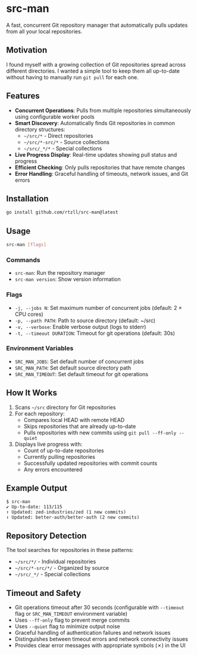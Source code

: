 # src-man

A fast, concurrent Git repository manager that automatically pulls updates from all your local repositories.

## Motivation

I found myself with a growing collection of Git repositories spread across different directories. I wanted a simple tool to keep them all up-to-date without having to manually run `git pull` for each one.

## Features

- **Concurrent Operations**: Pulls from multiple repositories simultaneously using configurable worker pools
- **Smart Discovery**: Automatically finds Git repositories in common directory structures:
  - `~/src/*` - Direct repositories
  - `~/src/*-src/*` - Source collections
  - `~/src/_*/*` - Special collections
- **Live Progress Display**: Real-time updates showing pull status and progress
- **Efficient Checking**: Only pulls repositories that have remote changes
- **Error Handling**: Graceful handling of timeouts, network issues, and Git errors

## Installation

```bash
go install github.com/rtzll/src-man@latest
```

## Usage

```bash
src-man [flags]
```

### Commands

- `src-man`: Run the repository manager
- `src-man version`: Show version information

### Flags

- `-j, --jobs N`: Set maximum number of concurrent jobs (default: 2 × CPU cores)
- `-p, --path PATH`: Path to source directory (default: ~/src)
- `-v, --verbose`: Enable verbose output (logs to stderr)
- `-t, --timeout DURATION`: Timeout for git operations (default: 30s)

### Environment Variables

- `SRC_MAN_JOBS`: Set default number of concurrent jobs
- `SRC_MAN_PATH`: Set default source directory path
- `SRC_MAN_TIMEOUT`: Set default timeout for git operations

## How It Works

1. Scans `~/src` directory for Git repositories
2. For each repository:
   - Compares local HEAD with remote HEAD
   - Skips repositories that are already up-to-date
   - Pulls repositories with new commits using `git pull --ff-only --quiet`
3. Displays live progress with:
   - Count of up-to-date repositories
   - Currently pulling repositories
   - Successfully updated repositories with commit counts
   - Any errors encountered

## Example Output

```
$ src-man
✔ Up-to-date: 113/115
↑ Updated: zed-industries/zed (1 new commits)
↑ Updated: better-auth/better-auth (2 new commits)
```

## Repository Detection

The tool searches for repositories in these patterns:
- `~/src/*/` - Individual repositories
- `~/src/*-src/*/` - Organized by source
- `~/src/_*/` - Special collections

## Timeout and Safety

- Git operations timeout after 30 seconds (configurable with `--timeout` flag or `SRC_MAN_TIMEOUT` environment variable)
- Uses `--ff-only` flag to prevent merge commits
- Uses `--quiet` flag to minimize output noise
- Graceful handling of authentication failures and network issues
- Distinguishes between timeout errors and network connectivity issues
- Provides clear error messages with appropriate symbols (✗) in the UI
